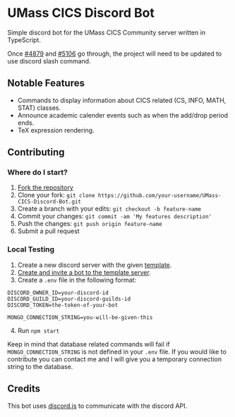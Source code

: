 # UMass CICS Discord Bot

Simple discord bot for the UMass CICS Community server written in TypeScript.

Once [#4879](https://github.com/discordjs/discord.js/pull/4879) and [#5106](https://github.com/discordjs/discord.js/pull/5106) go through, the project will need to be updated to use discord slash command.

## Notable Features
- Commands to display information about CICS related (CS, INFO, MATH, STAT) classes.
- Announce academic calender events such as when the add/drop period ends.
- TeX expression rendering.

## Contributing

### Where do I start?
1. [Fork the repository](https://github.com/daniel-melanson/UMass-CICS-Discord-Bot/fork)
2. Clone your fork: `git clone https://github.com/your-username/UMass-CICS-Discord-Bot.git`
3. Create a branch with your edits: `git checkout -b feature-name`
4. Commit your changes: `git commit -am 'My features description'`
5. Push the changes: `git push origin feature-name`
6. Submit a pull request

### Local Testing
1. Create a new discord server with the given [template](https://discord.new/C8kqqG6RZDrD).
2. [Create and invite a bot to the template server](https://github.com/jagrosh/MusicBot/wiki/Adding-Your-Bot-To-Your-Server).
3. Create a `.env` file in the following format: 
```
DISCORD_OWNER_ID=your-discord-id
DISCORD_GUILD_ID=your-discord-guilds-id
DISCORD_TOKEN=the-token-of-your-bot

MONGO_CONNECTION_STRING=you-will-be-given-this
```
4. Run `npm start`

Keep in mind that database related commands will fail if `MONGO_CONNECTION_STRING` is not defined in your `.env` file. If you would like to contribute you can contact me and I will give you a temporary connection string to the database.

## Credits
This bot uses [discord.js](https://github.com/discordjs/discord.js) to communicate with the discord API.